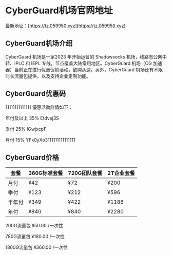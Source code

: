 # CyberGuard机场官网地址

最新地址：[https://tz.059950.xyz](https://tz.059950.xyz)

## CyberGuard机场介绍

CyberGuard 机场是一家2023 年开始运营的 Shadowsocks 机场，线路有公网中转、IPLC 和 IEPL 专线，节点覆盖大陆常用地区。CyberGuard 机场（CG 加速器）当前正在进行优惠促销活动，欲购从速。另外，CyberGuard 机场还有不限时长流量包提供，以及支持企业定制功能。

## CyberGuard优惠码
11111111111111
優惠活動詳情如下：

年付及以上  35%  Etdvej3S

季付  25%  IGwjxcpF

月付  15%  YFx0yXo3111111111111111

## CyberGuard价格

|套餐|360G标准套餐|720G团队套餐|2T企业套餐|
|----|----|----|----|
|月付|¥42|¥72|¥200|
|季付|¥123|¥212|¥596|
|半年付|¥349|¥422|¥1188|
|年付|¥840|¥840|¥2280|

200G流量包 ¥50.00 /一次性

780G流量包 ¥180.00 /一次性

1800G流量包 ¥360.00 /一次性


